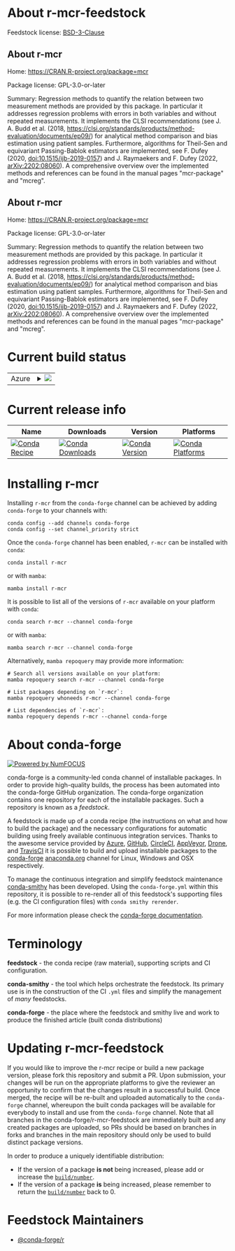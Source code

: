 About r-mcr-feedstock
=====================

Feedstock license: [BSD-3-Clause](https://github.com/conda-forge/r-mcr-feedstock/blob/main/LICENSE.txt)


About r-mcr
-----------

Home: https://CRAN.R-project.org/package=mcr

Package license: GPL-3.0-or-later

Summary: Regression methods to quantify the relation between two measurement methods are provided by this package. In particular it addresses regression problems with errors in both variables and without repeated measurements. It implements the CLSI recommendations (see J. A. Budd et al. (2018, <https://clsi.org/standards/products/method-evaluation/documents/ep09/>) for analytical method comparison and bias estimation using patient samples. Furthermore, algorithms for Theil-Sen and equivariant Passing-Bablok estimators are implemented, see F. Dufey (2020, <doi:10.1515/ijb-2019-0157>) and J. Raymaekers and F. Dufey (2022, <arXiv:2202:08060>). A comprehensive overview over the implemented methods and references can be found in the manual pages "mcr-package" and "mcreg".

About r-mcr
-----------

Home: https://CRAN.R-project.org/package=mcr

Package license: GPL-3.0-or-later

Summary: Regression methods to quantify the relation between two measurement methods are provided by this package. In particular it addresses regression problems with errors in both variables and without repeated measurements. It implements the CLSI recommendations (see J. A. Budd et al. (2018, <https://clsi.org/standards/products/method-evaluation/documents/ep09/>) for analytical method comparison and bias estimation using patient samples. Furthermore, algorithms for Theil-Sen and equivariant Passing-Bablok estimators are implemented, see F. Dufey (2020, <doi:10.1515/ijb-2019-0157>) and J. Raymaekers and F. Dufey (2022, <arXiv:2202:08060>). A comprehensive overview over the implemented methods and references can be found in the manual pages "mcr-package" and "mcreg".

Current build status
====================


<table>
    
  <tr>
    <td>Azure</td>
    <td>
      <details>
        <summary>
          <a href="https://dev.azure.com/conda-forge/feedstock-builds/_build/latest?definitionId=23787&branchName=main">
            <img src="https://dev.azure.com/conda-forge/feedstock-builds/_apis/build/status/r-mcr-feedstock?branchName=main">
          </a>
        </summary>
        <table>
          <thead><tr><th>Variant</th><th>Status</th></tr></thead>
          <tbody><tr>
              <td>linux_64</td>
              <td>
                <a href="https://dev.azure.com/conda-forge/feedstock-builds/_build/latest?definitionId=23787&branchName=main">
                  <img src="https://dev.azure.com/conda-forge/feedstock-builds/_apis/build/status/r-mcr-feedstock?branchName=main&jobName=linux&configuration=linux%20linux_64_" alt="variant">
                </a>
              </td>
            </tr><tr>
              <td>osx_64</td>
              <td>
                <a href="https://dev.azure.com/conda-forge/feedstock-builds/_build/latest?definitionId=23787&branchName=main">
                  <img src="https://dev.azure.com/conda-forge/feedstock-builds/_apis/build/status/r-mcr-feedstock?branchName=main&jobName=osx&configuration=osx%20osx_64_" alt="variant">
                </a>
              </td>
            </tr><tr>
              <td>win_64</td>
              <td>
                <a href="https://dev.azure.com/conda-forge/feedstock-builds/_build/latest?definitionId=23787&branchName=main">
                  <img src="https://dev.azure.com/conda-forge/feedstock-builds/_apis/build/status/r-mcr-feedstock?branchName=main&jobName=win&configuration=win%20win_64_" alt="variant">
                </a>
              </td>
            </tr>
          </tbody>
        </table>
      </details>
    </td>
  </tr>
</table>

Current release info
====================

| Name | Downloads | Version | Platforms |
| --- | --- | --- | --- |
| [![Conda Recipe](https://img.shields.io/badge/recipe-r--mcr-green.svg)](https://anaconda.org/conda-forge/r-mcr) | [![Conda Downloads](https://img.shields.io/conda/dn/conda-forge/r-mcr.svg)](https://anaconda.org/conda-forge/r-mcr) | [![Conda Version](https://img.shields.io/conda/vn/conda-forge/r-mcr.svg)](https://anaconda.org/conda-forge/r-mcr) | [![Conda Platforms](https://img.shields.io/conda/pn/conda-forge/r-mcr.svg)](https://anaconda.org/conda-forge/r-mcr) |

Installing r-mcr
================

Installing `r-mcr` from the `conda-forge` channel can be achieved by adding `conda-forge` to your channels with:

```
conda config --add channels conda-forge
conda config --set channel_priority strict
```

Once the `conda-forge` channel has been enabled, `r-mcr` can be installed with `conda`:

```
conda install r-mcr
```

or with `mamba`:

```
mamba install r-mcr
```

It is possible to list all of the versions of `r-mcr` available on your platform with `conda`:

```
conda search r-mcr --channel conda-forge
```

or with `mamba`:

```
mamba search r-mcr --channel conda-forge
```

Alternatively, `mamba repoquery` may provide more information:

```
# Search all versions available on your platform:
mamba repoquery search r-mcr --channel conda-forge

# List packages depending on `r-mcr`:
mamba repoquery whoneeds r-mcr --channel conda-forge

# List dependencies of `r-mcr`:
mamba repoquery depends r-mcr --channel conda-forge
```


About conda-forge
=================

[![Powered by
NumFOCUS](https://img.shields.io/badge/powered%20by-NumFOCUS-orange.svg?style=flat&colorA=E1523D&colorB=007D8A)](https://numfocus.org)

conda-forge is a community-led conda channel of installable packages.
In order to provide high-quality builds, the process has been automated into the
conda-forge GitHub organization. The conda-forge organization contains one repository
for each of the installable packages. Such a repository is known as a *feedstock*.

A feedstock is made up of a conda recipe (the instructions on what and how to build
the package) and the necessary configurations for automatic building using freely
available continuous integration services. Thanks to the awesome service provided by
[Azure](https://azure.microsoft.com/en-us/services/devops/), [GitHub](https://github.com/),
[CircleCI](https://circleci.com/), [AppVeyor](https://www.appveyor.com/),
[Drone](https://cloud.drone.io/welcome), and [TravisCI](https://travis-ci.com/)
it is possible to build and upload installable packages to the
[conda-forge](https://anaconda.org/conda-forge) [anaconda.org](https://anaconda.org/)
channel for Linux, Windows and OSX respectively.

To manage the continuous integration and simplify feedstock maintenance
[conda-smithy](https://github.com/conda-forge/conda-smithy) has been developed.
Using the ``conda-forge.yml`` within this repository, it is possible to re-render all of
this feedstock's supporting files (e.g. the CI configuration files) with ``conda smithy rerender``.

For more information please check the [conda-forge documentation](https://conda-forge.org/docs/).

Terminology
===========

**feedstock** - the conda recipe (raw material), supporting scripts and CI configuration.

**conda-smithy** - the tool which helps orchestrate the feedstock.
                   Its primary use is in the construction of the CI ``.yml`` files
                   and simplify the management of *many* feedstocks.

**conda-forge** - the place where the feedstock and smithy live and work to
                  produce the finished article (built conda distributions)


Updating r-mcr-feedstock
========================

If you would like to improve the r-mcr recipe or build a new
package version, please fork this repository and submit a PR. Upon submission,
your changes will be run on the appropriate platforms to give the reviewer an
opportunity to confirm that the changes result in a successful build. Once
merged, the recipe will be re-built and uploaded automatically to the
`conda-forge` channel, whereupon the built conda packages will be available for
everybody to install and use from the `conda-forge` channel.
Note that all branches in the conda-forge/r-mcr-feedstock are
immediately built and any created packages are uploaded, so PRs should be based
on branches in forks and branches in the main repository should only be used to
build distinct package versions.

In order to produce a uniquely identifiable distribution:
 * If the version of a package **is not** being increased, please add or increase
   the [``build/number``](https://docs.conda.io/projects/conda-build/en/latest/resources/define-metadata.html#build-number-and-string).
 * If the version of a package **is** being increased, please remember to return
   the [``build/number``](https://docs.conda.io/projects/conda-build/en/latest/resources/define-metadata.html#build-number-and-string)
   back to 0.

Feedstock Maintainers
=====================

* [@conda-forge/r](https://github.com/orgs/conda-forge/teams/r/)

